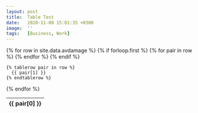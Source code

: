 ```yaml
---
layout: post
title:  Table Test
date:   2020-11-08 15:01:35 +0300
image:  ''
tags:   [Business, Work]
---
```

<div class="table-container">
<table>
  {% for row in site.data.avdamage %}
    {% if forloop.first %}
   <thead>
    <tr>
      {% for pair in row %}
        <th class="text">{{ pair[0] }}</th>
      {% endfor %}
    </tr>
    </thead>
    {% endif %}

    {% tablerow pair in row %}
      {{ pair[1] }}
    {% endtablerow %}
  {% endfor %}
</table>
</div>
